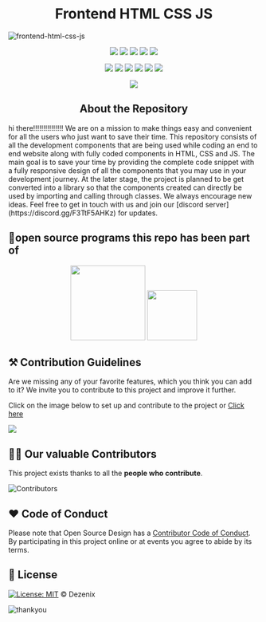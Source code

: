 <h1 align="center">Frontend HTML CSS JS</h1>

![frontend-html-css-js](https://user-images.githubusercontent.com/64855541/138309317-c1fd5b62-0944-4554-8d67-db6f0b418077.png)



<div align="center">

<a href="https://github.com/Dezenix/frontend-html-css-js"><img src="https://badges.frapsoft.com/os/v1/open-source.svg?v=103"></a>
<a href="https://github.com/Dezenix/frontend-html-css-js"><img src="https://img.shields.io/badge/Built%20by-Designers-0059b3"></a>
<a href="https://github.com/Dezenix/frontend-html-css-js"><img src="https://img.shields.io/static/v1.svg?label=Contributions&message=Welcome&color=yellow"></a>
<a href="https://github.com/Dezenix/"><img src="https://img.shields.io/badge/Maintained%3F-yes-brightgreen.svg?v=103"></a>
<a href="https://github.com/Dezenix/frontend-html-css-js/blob/master/LICENSE"><img src="https://img.shields.io/badge/license-MIT-blue.svg?v=103"></a>

<a href="https://github.com/Dezenix/frontend-html-css-js/graphs/contributors"><img src="https://img.shields.io/github/contributors/Dezenix/frontend-html-css-js?color=brightgreen"></a>
<a href="https://github.com/Dezenix/frontend-html-css-js/stargazers"><img src="https://img.shields.io/github/stars/Dezenix/frontend-html-css-js?color=0059b3"></a>
<a href="https://github.com/Dezenix/frontend-html-css-js/network/members"><img src="https://img.shields.io/github/forks/Dezenix/frontend-html-css-js?color=yellow"></a>
<a href="https://github.com/Dezenix/frontend-html-css-js/issues?q=is%3Aissue+is%3Aclosed"><img src="https://img.shields.io/github/issues-closed-raw/Dezenix/frontend-html-css-js?color=yellow"></a>
<a href="https://github.com/Dezenix/frontend-html-css-js/pulls"><img src="https://img.shields.io/github/issues-pr/Dezenix/frontend-html-css-js?color=brightgreen"></a>
<a href="https://github.com/Dezenix/frontend-html-css-js/pulls?q=is%3Apr+is%3Aclosed"><img src="https://img.shields.io/github/issues-pr-closed-raw/Dezenix/frontend-html-css-js?color=0059b3"></a>
<!-- <a href="https://github.com/Dezenix/frontend-html-css-js/issues"><img src="https://img.shields.io/github/issues/Dezenix/frontend-html-css-js?color=0059b3"></a> -->
<img src="https://user-images.githubusercontent.com/73097560/115834477-dbab4500-a447-11eb-908a-139a6edaec5c.gif">
  
</div>

<h2 align="center">About the Repository</h2>
hi there!!!!!!!!!!!!!!!
We are on a mission to make things easy and convenient for all the users who just want to save their time. This repository consists of all the development components that are being used while coding an end to end website along with fully coded components in HTML, CSS and JS. The main goal is to save your time by providing the complete code snippet with a fully responsive design of all the components that you may use in your development journey. At the later stage, the project is planned to be get converted into a library so that the components created can directly be used by importing and calling through classes. We always encourage new ideas. Feel free to get in touch with us and join our [discord server](https://discord.gg/F3TtF5AHKz) for updates.

## 💯open source programs this repo has been part of
<div align="center">
<img src="https://user-images.githubusercontent.com/79747022/144800351-13fa1e9d-6417-4330-bc87-00d33404cc76.png" width="150px">
<img src="https://user-images.githubusercontent.com/79747022/147199017-9afed0e7-744e-4e9e-ad6c-4bba5a43ed90.jpeg" width="100px">
</div>

## ⚒️ Contribution Guidelines

Are we missing any of your favorite features, which you think you can add to it? We invite you to contribute to this project and improve it further.

Click on the image below to set up and contribute to the project or [Click here](https://github.com/Dezenix/.github/blob/main/CONTRIBUTING.md)

[![](https://user-images.githubusercontent.com/64855541/138309327-e9b72f73-ebec-45ab-9642-676619de0b59.png)](https://github.com/Dezenix/.github/blob/main/CONTRIBUTING.md)

## 👨‍💻 Our valuable Contributors

This project exists thanks to all the **people who contribute**.

![Contributors](https://contributors-img.web.app/image?repo=Dezenix/frontend-html-css-js)

## ❤️ Code of Conduct

Please note that Open Source Design has a [Contributor Code of Conduct](https://github.com/Dezenix/.github/blob/main/CODE_OF_CONDUCT.md). By participating in this project online or at events you agree to abide by its terms.

## 📜 License

[![License: MIT](https://img.shields.io/badge/License-MIT-yellow.svg)](./LICENSE) © Dezenix

![thankyou](https://user-images.githubusercontent.com/64855541/138309334-d499458a-5a91-4995-ae38-6f7228edc4dd.png)
